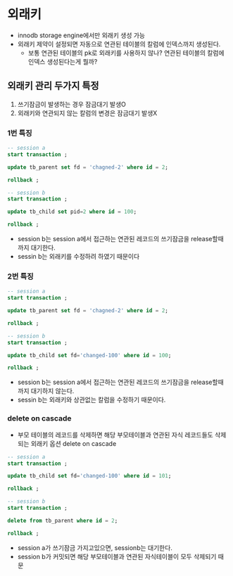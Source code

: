 # 외래키
- innodb storage engine에서만 외래키 생성 가능
- 외래키 제약이 설정되면 자동으로 연관된 테이블의 칼럼에 인덱스까지 생성된다.
  - 보통 연관된 테이블의 pk로 외래키를 사용하지 않나? 연관된 테이블의 칼럼에 인덱스 생성된다는게 뭘까?

## 외래키 관리 두가지 특정
1. 쓰기잠금이 발생하는 경우 잠금대기 발생O
2. 외래키와 연관되지 않는 칼럼의 변경은 잠금대기 발생X

### 1번 특징
```sql
-- session a
start transaction ;

update tb_parent set fd = 'chagned-2' where id = 2;

rollback ;
```

```sql
-- session b
start transaction ;

update tb_child set pid=2 where id = 100;

rollback ;
```

- session b는 session a에서 접근하는 연관된 레코드의 쓰기잠금을 release할때까지 대기한다.
- sessin b는 외래키를 수정하려 하였기 때문이다

### 2번 특징
```sql
-- session a
start transaction ;

update tb_parent set fd = 'chagned-2' where id = 2;

rollback ;
```

```sql
-- session b
start transaction ;

update tb_child set fd='changed-100' where id = 100;

rollback ;
```
- session b는 session a에서 접근하는 연관된 레코드의 쓰기잠금을 release할때까지 대기하지 않는다.
- sessin b는 외래키와 상관없는 칼럼을 수정하기 때문이다.

### delete on cascade
- 부모 테이블의 레코드를 삭제하면 해당 부모테이블과 연관된 자식 레코드들도 삭제되는 외래키 옵션 delete on cascade

```sql
-- session a
start transaction ;

update tb_child set fd='changed-100' where id = 101;

rollback ;
```

```sql
-- session b
start transaction ;

delete from tb_parent where id = 2;

rollback ;
```

- session a가 쓰기잠금 가지고있으면, sessionb는 대기한다.
- session b가 커밋되면 해당 부모테이블과 연관된 자식테이블이 모두 삭제되기 때문